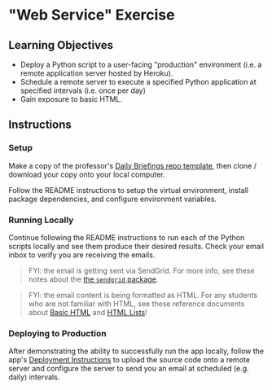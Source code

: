 # "Web Service" Exercise

## Learning Objectives

  + Deploy a Python script to a user-facing "production" environment (i.e. a remote application server hosted by Heroku).
  + Schedule a remote server to execute a specified Python application at specified intervals (i.e. once per day)
  + Gain exposure to basic HTML.

## Instructions

### Setup

Make a copy of the professor's [Daily Briefings repo template](https://github.com/prof-rossetti/daily-briefings-py), then clone / download your copy onto your local computer.

Follow the README instructions to setup the virtual environment, install package dependencies, and configure environment variables.

### Running Locally

Continue following the README instructions to run each of the Python scripts locally and see them produce their desired results. Check your email inbox to verify you are receiving the emails.

> FYI: the email is getting sent via SendGrid. For more info, see these notes about the [the `sendgrid` package](https://github.com/prof-rossetti/intro-to-python/blob/master/notes/python/packages/sendgrid.md).

> FYI: the email content is being formatted as HTML. For any students who are not familiar with HTML, see these reference documents about [Basic HTML](https://www.w3schools.com/html/html_basic.asp) and [HTML Lists](https://www.w3schools.com/html/html_lists.asp)!

### Deploying to Production

After demonstrating the ability to successfully run the app locally, follow the app's [Deployment Instructions](https://github.com/prof-rossetti/daily-briefings-py/blob/main/DEPLOYING.md) to upload the source code onto a remote server and configure the server to send you an email at scheduled (e.g. daily) intervals.
